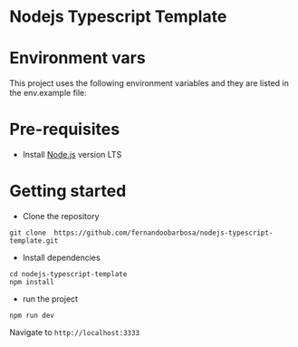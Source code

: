 # Nodejs Typescript Template

# Environment vars
This project uses the following environment variables and they are listed in the env.example file:

# Pre-requisites
- Install [Node.js](https://nodejs.org/en/) version LTS


# Getting started
- Clone the repository
```
git clone  https://github.com/fernandoobarbosa/nodejs-typescript-template.git
```
- Install dependencies
```
cd nodejs-typescript-template
npm install
```
- run the project
```
npm run dev
```
  Navigate to `http://localhost:3333`


